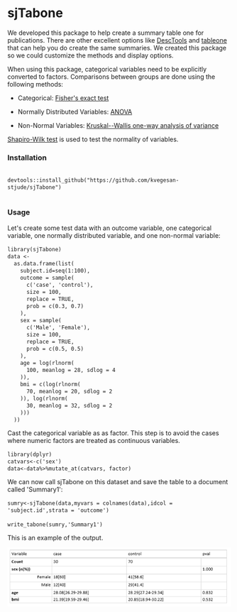 # sjTabone

We developed this package to help create a summary table one for publications. There are other excellent options like [DescTools](https://cran.r-project.org/web/packages/DescTools/index.html) and [tableone](https://github.com/kaz-yos/tableone) that can help you do create the same summaries. We created this package so we could customize the methods and display options.

When using this package, categorical variables need to be explicitly converted to factors. Comparisons between groups are done using the following methods:

-   Categorical: [Fisher's exact test](https://en.wikipedia.org/wiki/Fisher%27s_exact_test)

-   Normally Distributed Variables: [ANOVA](https://en.wikipedia.org/wiki/Analysis_of_variance)

-   Non-Normal Variables: [Kruskal--Wallis one-way analysis of variance](https://en.wikipedia.org/wiki/Kruskal%E2%80%93Wallis_one-way_analysis_of_variance)

[Shapiro-Wilk test](https://en.wikipedia.org/wiki/Shapiro%E2%80%93Wilk_test) is used to test the normality of variables.

### Installation

```{r}

devtools::install_github("https://github.com/kvegesan-stjude/sjTabone")


```

### **Usage**

Let's create some test data with an outcome variable, one categorical variable, one normally distributed variable, and one non-normal variable:

```{r}
library(sjTabone)
data <-
  as.data.frame(list(
    subject.id=seq(1:100),
    outcome = sample(
      c('case', 'control'),
      size = 100,
      replace = TRUE,
      prob = c(0.3, 0.7)
    ),
    sex = sample(
      c('Male', 'Female'),
      size = 100,
      replace = TRUE,
      prob = c(0.5, 0.5)
    ),
    age = log(rlnorm(
      100, meanlog = 28, sdlog = 4
    )),
    bmi = c(log(rlnorm(
      70, meanlog = 20, sdlog = 2
    )), log(rlnorm(
      30, meanlog = 32, sdlog = 2
    )))
  ))

```

Cast the categorical variable as as factor. This step is to avoid the cases where numeric factors are treated as continuous variables.

```{r}
library(dplyr)
catvars<-c('sex')
data<-data%>%mutate_at(catvars, factor)
```

We can now call sjTabone on this dataset and save the table to a document called 'Summary1':

```{r}
sumry<-sjTabone(data,myvars = colnames(data),idcol = 'subject.id',strata = 'outcome')

write_tabone(sumry,'Summary1')
```

This is an example of the output.

![Summary](Summary1.png)

